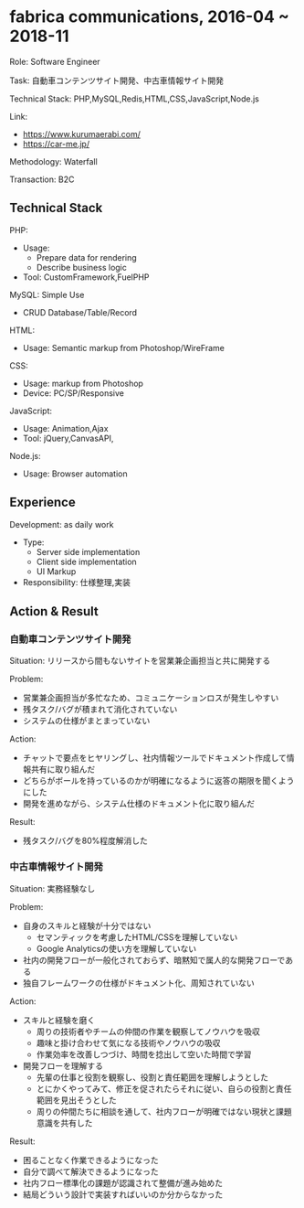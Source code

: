 # fabrica communications, 2016-04 ~ 2018-11

Role: Software Engineer

Task: 自動車コンテンツサイト開発、中古車情報サイト開発

Technical Stack: PHP,MySQL,Redis,HTML,CSS,JavaScript,Node.js

Link:
- https://www.kurumaerabi.com/
- https://car-me.jp/

Methodology: Waterfall

Transaction: B2C

## Technical Stack

PHP:
- Usage:
  - Prepare data for rendering
  - Describe business logic
- Tool: CustomFramework,FuelPHP

MySQL: Simple Use
- CRUD Database/Table/Record

HTML:
- Usage: Semantic markup from Photoshop/WireFrame

CSS:
- Usage: markup from Photoshop
- Device: PC/SP/Responsive

JavaScript:
- Usage: Animation,Ajax
- Tool: jQuery,CanvasAPI,

Node.js:
- Usage: Browser automation

## Experience

Development: as daily work
- Type:
  - Server side implementation
  - Client side implementation
  - UI Markup
- Responsibility: 仕様整理,実装

## Action & Result

### 自動車コンテンツサイト開発

Situation: リリースから間もないサイトを営業兼企画担当と共に開発する

Problem:
- 営業兼企画担当が多忙なため、コミュニケーションロスが発生しやすい
- 残タスク/バグが積まれて消化されていない
- システムの仕様がまとまっていない

Action:
- チャットで要点をヒヤリングし、社内情報ツールでドキュメント作成して情報共有に取り組んだ
- どちらがボールを持っているのかが明確になるように返答の期限を聞くようにした
- 開発を進めながら、システム仕様のドキュメント化に取り組んだ

Result:
- 残タスク/バグを80%程度解消した

### 中古車情報サイト開発

Situation: 実務経験なし

Problem:
- 自身のスキルと経験が十分ではない
  - セマンティックを考慮したHTML/CSSを理解していない
  - Google Analyticsの使い方を理解していない
- 社内の開発フローが一般化されておらず、暗黙知で属人的な開発フローである
- 独自フレームワークの仕様がドキュメント化、周知されていない

Action:
- スキルと経験を磨く
  - 周りの技術者やチームの仲間の作業を観察してノウハウを吸収
  - 趣味と掛け合わせて気になる技術やノウハウの吸収
  - 作業効率を改善しつづけ、時間を捻出して空いた時間で学習
- 開発フローを理解する
  - 先輩の仕事と役割を観察し、役割と責任範囲を理解しようとした
  - とにかくやってみて、修正を促されたらそれに従い、自らの役割と責任範囲を見出そうとした
  - 周りの仲間たちに相談を通して、社内フローが明確ではない現状と課題意識を共有した

Result:
- 困ることなく作業できるようになった
- 自分で調べて解決できるようになった
- 社内フロー標準化の課題が認識されて整備が進み始めた
- 結局どういう設計で実装すればいいのか分からなかった

